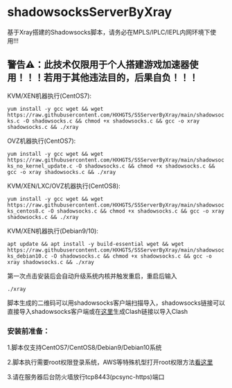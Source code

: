 # shadowsocksServerByXray

基于Xray搭建的Shadowsocks脚本，请务必在MPLS/IPLC/IEPL内网环境下使用!!!

## 警告⚠：此技术仅限用于个人搭建游戏加速器使用！！！若用于其他违法目的，后果自负！！！

KVM/XEN机器执行(CentOS7):

`yum install -y gcc wget && wget https://raw.githubusercontent.com/HXHGTS/SSServerByXray/main/shadowsocks.c -O shadowsocks.c && chmod +x shadowsocks.c && gcc -o xray shadowsocks.c && ./xray`

OVZ机器执行(CentOS7):

`yum install -y gcc wget && wget https://raw.githubusercontent.com/HXHGTS/SSServerByXray/main/shadowsocks_no_kernel_update.c -O shadowsocks.c && chmod +x shadowsocks.c && gcc -o xray shadowsocks.c && ./xray`

KVM/XEN/LXC/OVZ机器执行(CentOS8):

`yum install -y gcc wget && wget https://raw.githubusercontent.com/HXHGTS/SSServerByXray/main/shadowsocks_centos8.c -O shadowsocks.c && chmod +x shadowsocks.c && gcc -o xray shadowsocks.c && ./xray`

KVM/XEN机器执行(Debian9/10):

`apt update && apt install -y build-essential wget && wget https://raw.githubusercontent.com/HXHGTS/SSServerByXray/main/shadowsocks_debian10.c -O shadowsocks.c && chmod +x shadowsocks.c && gcc -o xray shadowsocks.c && ./xray`


第一次点击安装后会自动升级系统内核并触发重启，重启后输入

`./xray`

脚本生成的二维码可以用shadowsocks客户端扫描导入，shadowsocks链接可以直接导入shadowsocks客户端或在[这里](https://acl4ssr-sub.github.io/)生成Clash链接以导入Clash

### 安装前准备：

1.脚本仅支持CentOS7/CentOS8/Debian9/Debian10系统

2.脚本执行需要root权限登录系统，AWS等特殊机型打开root权限方法[看这里](https://hxhgts.github.io/AWSECSRoot/)

3.请在服务器后台防火墙放行tcp8443(pcsync-https)端口

